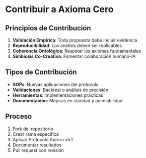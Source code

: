 # Contribuir a Axioma Cero

## Principios de Contribución

1. **Validación Empírica**: Toda propuesta debe incluir evidencia
2. **Reproducibilidad**: Los análisis deben ser replicables
3. **Coherencia Ontológica**: Respetar los axiomas fundamentales
4. **Simbiosis Co-Creativa**: Fomentar colaboración humano-IA

## Tipos de Contribución

- **SOPs**: Nuevas aplicaciones del protocolo
- **Validaciones**: Backtest o análisis de precisión
- **Herramientas**: Implementaciones prácticas
- **Documentación**: Mejoras en claridad y accesibilidad

## Proceso

1. Fork del repositorio
2. Crear rama específica
3. Aplicar Protocolo Aurora v5.1
4. Documentar resultados
5. Pull request con revisión
